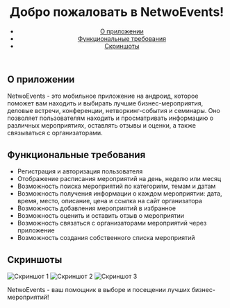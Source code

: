 <!DOCTYPE html>
<html>
  <head>
    <meta charset="UTF-8">
   
  </head>
  <body>
    <header>
      <h1>Добро пожаловать в NetwoEvents!</h1>
      <nav>
        <ul>
          <li><a href="#about">О приложении</a></li>
          <li><a href="#features">Функциональные требования</a></li>
          <li><a href="#screenshots">Скриншоты</a></li> </li>
        </ul>
      </nav>
    </header>
    <main>
      <section id="about">
        <h2>О приложении</h2>
        <p>NetwoEvents - это мобильное приложение на андроид, которое поможет вам находить и выбирать лучшие бизнес-мероприятия, деловые встречи, конференции, нетворкинг-события и семинары. Оно позволяет пользователям находить и просматривать информацию о различных мероприятиях, оставлять отзывы и оценки, а также связываться с организаторами.</p>
      </section>
      <section id="features">
        <h2>Функциональные требования</h2>
        <ul>
          <li>Регистрация и авторизация пользователя</li>
          <li>Отображение расписания мероприятий на день, неделю или месяц</li>
          <li>Возможность поиска мероприятий по категориям, темам и датам</li>
          <li>Возможность получения информации о каждом мероприятии: дата, время, место, описание, цена и ссылка на сайт организатора</li>
          <li>Возможность добавления мероприятий в избранное</li>
          <li>Возможность оценить и оставить отзыв о мероприятии</li>
          <li>Возможность связаться с организаторами мероприятий через приложение</li>
          <li>Возможность создания собственного списка мероприятий</li>
        </ul>
      </section>
      <section id="screenshots">
        <h2>Скриншоты</h2>
        <img src="screenshot1.png" alt="Скриншот 1">
        <img src="screenshot2.png" alt="Скриншот 2">
        <img src="screenshot3.png" alt="Скриншот 3">
        <p>NetwoEvents - ваш помощник в выборе и посещении лучших бизнес-мероприятий!</p>
      

